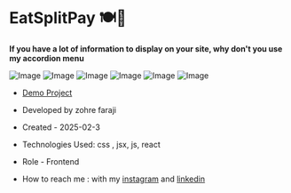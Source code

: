 # EatSplitPay 🍽️💸

**If you have a lot of information to display on your site, why don't you use my accordion menu**

![Image](https://github.com/user-attachments/assets/dfea7bfa-cf65-404f-ad11-91a3cc2358ca)
![Image](https://github.com/user-attachments/assets/880dec02-4316-45ee-bd66-925765594753)
![Image](https://github.com/user-attachments/assets/7221b99b-b63e-43ac-b4b1-c78b5c94a7e4)
![Image](https://github.com/user-attachments/assets/592490ea-5eff-40f8-8b9f-269e56d9a620)
![Image](https://github.com/user-attachments/assets/deb05563-3790-4dd7-9cc6-a461ed9242d1)
![Image](https://github.com/user-attachments/assets/e1a67b11-89ed-4b10-9e72-8a8a383ee971)

- [Demo Project](https://react-eat-split-b1ceh2uom-zohre-farajis-projects.vercel.app/)

- Developed by zohre faraji

- Created - 2025-02-3

- Technologies Used: css , jsx, js, react

- Role - Frontend

- How to reach me : with my [instagram](https://www.instagram.com/zohrefaraji212/) and [linkedin](https://www.linkedin.com/in/zohre-faraji-41822315a/)
